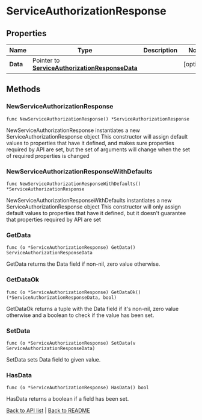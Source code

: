 # ServiceAuthorizationResponse

## Properties

Name | Type | Description | Notes
------------ | ------------- | ------------- | -------------
**Data** | Pointer to [**ServiceAuthorizationResponseData**](ServiceAuthorizationResponseData.md) |  | [optional] 

## Methods

### NewServiceAuthorizationResponse

`func NewServiceAuthorizationResponse() *ServiceAuthorizationResponse`

NewServiceAuthorizationResponse instantiates a new ServiceAuthorizationResponse object
This constructor will assign default values to properties that have it defined,
and makes sure properties required by API are set, but the set of arguments
will change when the set of required properties is changed

### NewServiceAuthorizationResponseWithDefaults

`func NewServiceAuthorizationResponseWithDefaults() *ServiceAuthorizationResponse`

NewServiceAuthorizationResponseWithDefaults instantiates a new ServiceAuthorizationResponse object
This constructor will only assign default values to properties that have it defined,
but it doesn't guarantee that properties required by API are set

### GetData

`func (o *ServiceAuthorizationResponse) GetData() ServiceAuthorizationResponseData`

GetData returns the Data field if non-nil, zero value otherwise.

### GetDataOk

`func (o *ServiceAuthorizationResponse) GetDataOk() (*ServiceAuthorizationResponseData, bool)`

GetDataOk returns a tuple with the Data field if it's non-nil, zero value otherwise
and a boolean to check if the value has been set.

### SetData

`func (o *ServiceAuthorizationResponse) SetData(v ServiceAuthorizationResponseData)`

SetData sets Data field to given value.

### HasData

`func (o *ServiceAuthorizationResponse) HasData() bool`

HasData returns a boolean if a field has been set.


[Back to API list](../README.md#documentation-for-api-endpoints) | [Back to README](../README.md)


